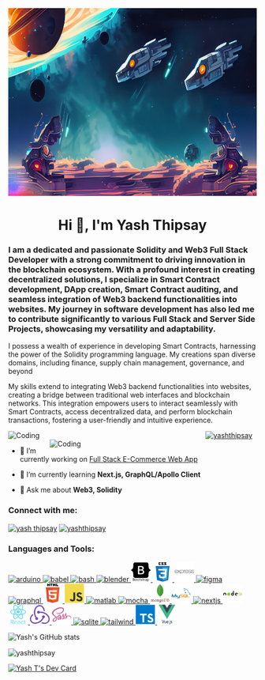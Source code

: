 <div id="header" align="center">
  <img src="https://github.com/yashthipsay/yashthipsay/blob/main/Firefly%20create%20a%20cartoonistic%20banner%20with%20a%20mixture%20of%20spaceship%20technologies%20with%20digital%20technolog.jpg?raw=true" width="1500" height="380"/>
  
</div>
<h1 align="center">Hi 👋, I'm Yash Thipsay</h1>
<h3 align="left">I am a dedicated and passionate Solidity and Web3 Full Stack Developer with a strong commitment to driving innovation in the blockchain ecosystem. With a profound interest in creating decentralized solutions, I specialize in Smart Contract development, DApp creation, Smart Contract auditing, and seamless integration of Web3 backend functionalities into websites. My journey in software development has also led me to contribute significantly to various Full Stack and Server Side Projects, showcasing my versatility and adaptability.</h3>
<p>I possess a wealth of experience in developing Smart Contracts, harnessing the power of the Solidity programming language. My creations span diverse domains, including finance, supply chain management, governance, and beyond</p>
<p>My skills extend to integrating Web3 backend functionalities into websites, creating a bridge between traditional web interfaces and blockchain networks. This integration empowers users to interact seamlessly with Smart Contracts, access decentralized data, and perform blockchain transactions, fostering a user-friendly and intuitive experience.</p>
<div>
  
<img align="left" alt="Coding" width= "400" src="https://dresma.ai/wp-content/uploads/2022/01/mern-stack-developer.gif">
<img align="right" alt="Coding" width= "420" src="https://i.ytimg.com/vi/RzoQo5ShwPs/maxresdefault.jpg">
</div>

<p align="left"> <a href="https://github.com/ryo-ma/github-profile-trophy"><img src="https://github-profile-trophy.vercel.app/?username=yashthipsay" alt="yashthipsay" /></a> </p>

- 🔭 I’m currently working on [Full Stack E-Commerce Web App](https://github.com/yashthipsay/Protios)

- 🌱 I’m currently learning **Next.js, GraphQL/Apollo Client**

- 💬 Ask me about **Web3, Solidity**

<h3 align="left">Connect with me:</h3>
<p align="left">
<a href="https://linkedin.com/in/yash thipsay" target="blank"><img align="center" src="https://raw.githubusercontent.com/rahuldkjain/github-profile-readme-generator/master/src/images/icons/Social/linked-in-alt.svg" alt="yash thipsay" height="30" width="40" /></a>
<a href="https://www.leetcode.com/yashthipsay" target="blank"><img align="center" src="https://raw.githubusercontent.com/rahuldkjain/github-profile-readme-generator/master/src/images/icons/Social/leet-code.svg" alt="yashthipsay" height="30" width="40" /></a>
</p>

<h3 align="left">Languages and Tools:</h3>
<p align="left"> <a href="https://www.arduino.cc/" target="_blank" rel="noreferrer"> <img src="https://cdn.worldvectorlogo.com/logos/arduino-1.svg" alt="arduino" width="40" height="40"/> </a> <a href="https://babeljs.io/" target="_blank" rel="noreferrer"> <img src="https://www.vectorlogo.zone/logos/babeljs/babeljs-icon.svg" alt="babel" width="40" height="40"/> </a> <a href="https://www.gnu.org/software/bash/" target="_blank" rel="noreferrer"> <img src="https://www.vectorlogo.zone/logos/gnu_bash/gnu_bash-icon.svg" alt="bash" width="40" height="40"/> </a> <a href="https://www.blender.org/" target="_blank" rel="noreferrer"> <img src="https://download.blender.org/branding/community/blender_community_badge_white.svg" alt="blender" width="40" height="40"/> </a> <a href="https://getbootstrap.com" target="_blank" rel="noreferrer"> <img src="https://raw.githubusercontent.com/devicons/devicon/master/icons/bootstrap/bootstrap-plain-wordmark.svg" alt="bootstrap" width="40" height="40"/> </a> <a href="https://www.w3schools.com/css/" target="_blank" rel="noreferrer"> <img src="https://raw.githubusercontent.com/devicons/devicon/master/icons/css3/css3-original-wordmark.svg" alt="css3" width="40" height="40"/> </a> <a href="https://expressjs.com" target="_blank" rel="noreferrer"> <img src="https://raw.githubusercontent.com/devicons/devicon/master/icons/express/express-original-wordmark.svg" alt="express" width="40" height="40"/> </a> <a href="https://www.figma.com/" target="_blank" rel="noreferrer"> <img src="https://www.vectorlogo.zone/logos/figma/figma-icon.svg" alt="figma" width="40" height="40"/> </a> <a href="https://graphql.org" target="_blank" rel="noreferrer"> <img src="https://www.vectorlogo.zone/logos/graphql/graphql-icon.svg" alt="graphql" width="40" height="40"/> </a> <a href="https://www.w3.org/html/" target="_blank" rel="noreferrer"> <img src="https://raw.githubusercontent.com/devicons/devicon/master/icons/html5/html5-original-wordmark.svg" alt="html5" width="40" height="40"/> </a> <a href="https://developer.mozilla.org/en-US/docs/Web/JavaScript" target="_blank" rel="noreferrer"> <img src="https://raw.githubusercontent.com/devicons/devicon/master/icons/javascript/javascript-original.svg" alt="javascript" width="40" height="40"/> </a> <a href="https://www.mathworks.com/" target="_blank" rel="noreferrer"> <img src="https://upload.wikimedia.org/wikipedia/commons/2/21/Matlab_Logo.png" alt="matlab" width="40" height="40"/> </a> <a href="https://mochajs.org" target="_blank" rel="noreferrer"> <img src="https://www.vectorlogo.zone/logos/mochajs/mochajs-icon.svg" alt="mocha" width="40" height="40"/> </a> <a href="https://www.mongodb.com/" target="_blank" rel="noreferrer"> <img src="https://raw.githubusercontent.com/devicons/devicon/master/icons/mongodb/mongodb-original-wordmark.svg" alt="mongodb" width="40" height="40"/> </a> <a href="https://www.mysql.com/" target="_blank" rel="noreferrer"> <img src="https://raw.githubusercontent.com/devicons/devicon/master/icons/mysql/mysql-original-wordmark.svg" alt="mysql" width="40" height="40"/> </a> <a href="https://nextjs.org/" target="_blank" rel="noreferrer"> <img src="https://cdn.worldvectorlogo.com/logos/nextjs-2.svg" alt="nextjs" width="40" height="40"/> </a> <a href="https://nodejs.org" target="_blank" rel="noreferrer"> <img src="https://raw.githubusercontent.com/devicons/devicon/master/icons/nodejs/nodejs-original-wordmark.svg" alt="nodejs" width="40" height="40"/> </a> <a href="https://reactjs.org/" target="_blank" rel="noreferrer"> <img src="https://raw.githubusercontent.com/devicons/devicon/master/icons/react/react-original-wordmark.svg" alt="react" width="40" height="40"/> </a> <a href="https://redux.js.org" target="_blank" rel="noreferrer"> <img src="https://raw.githubusercontent.com/devicons/devicon/master/icons/redux/redux-original.svg" alt="redux" width="40" height="40"/> </a> <a href="https://sass-lang.com" target="_blank" rel="noreferrer"> <img src="https://raw.githubusercontent.com/devicons/devicon/master/icons/sass/sass-original.svg" alt="sass" width="40" height="40"/> </a> <a href="https://www.sqlite.org/" target="_blank" rel="noreferrer"> <img src="https://www.vectorlogo.zone/logos/sqlite/sqlite-icon.svg" alt="sqlite" width="40" height="40"/> </a> <a href="https://tailwindcss.com/" target="_blank" rel="noreferrer"> <img src="https://www.vectorlogo.zone/logos/tailwindcss/tailwindcss-icon.svg" alt="tailwind" width="40" height="40"/> </a> <a href="https://www.typescriptlang.org/" target="_blank" rel="noreferrer"> <img src="https://raw.githubusercontent.com/devicons/devicon/master/icons/typescript/typescript-original.svg" alt="typescript" width="40" height="40"/> </a> <a href="https://vuejs.org/" target="_blank" rel="noreferrer"> <img src="https://raw.githubusercontent.com/devicons/devicon/master/icons/vuejs/vuejs-original-wordmark.svg" alt="vuejs" width="40" height="40"/> </a> </p>

![Yash's GitHub stats](https://github-readme-stats.vercel.app/api?username=yashthipsay&show=reviews,discussions_started,discussions_answered,prs_merged,prs_merged_percentage)

<p><img align="center" src="https://github-readme-streak-stats.herokuapp.com/?user=yashthipsay&" alt="yashthipsay" /></p>
<a href="https://app.daily.dev/yasht"><img src="https://api.daily.dev/devcards/a767b76821624d528b70e697260a3926.png?r=v9z" width="400" alt="Yash T's Dev Card"/></a>
